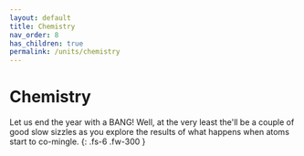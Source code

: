 ```yaml
---
layout: default
title: Chemistry
nav_order: 8
has_children: true
permalink: /units/chemistry
---
```


# Chemistry
Let us end the year with a BANG!
Well, at the very least the'll be a couple of good slow sizzles as you explore the results of what happens when atoms start to co-mingle.
{: .fs-6 .fw-300 }
